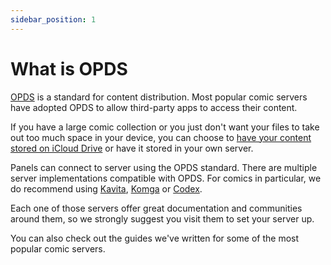 ```yaml
---
sidebar_position: 1
---
```


# What is OPDS

[OPDS](https://opds.io) is a standard for content distribution. Most popular comic servers have adopted OPDS to allow third-party apps to access their content. 

If you have a large comic collection or you just don't want your files to take out too much space in your device, you can choose to [have your content stored on iCloud Drive](/import-content/icloud-drive.md) or have it stored in your own server.

Panels can connect to server using the OPDS standard. There are multiple server implementations compatible with OPDS. 
For comics in particular, we do recommend using [Kavita](https://www.kavitareader.com/), [Komga](https://komga.org/) or [Codex](https://github.com/ajslater/codex).

Each one of those servers offer great documentation and communities around them, so we strongly suggest you visit them to set your server up.

You can also check out the guides we've written for some of the most popular comic servers.
